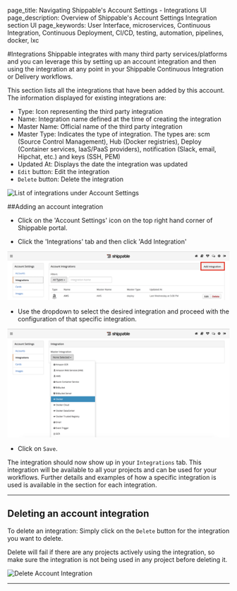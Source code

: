 page_title: Navigating Shippable's Account Settings - Integrations UI
page_description: Overview of Shippable's Account Settings Integration section UI
page_keywords: User Interface, microservices, Continuous Integration, Continuous Deployment, CI/CD, testing, automation, pipelines, docker, lxc

#Integrations
Shippable integrates with many third party services/platforms and you can leverage this by setting up an account integration and then using the integration at any point in your Shippable Continuous Integration or Delivery workflows.

This section lists all the integrations that have been added by this account. The information displayed for existing integrations are:

- Type: Icon representing the third party integration
- Name: Integration name defined at the time of creating the integration
- Master Name: Official name of the third party integration
- Master Type: Indicates the type of integration. The types are: scm (Source Control Management), Hub (Docker registries), Deploy (Container services, IaaS/PaaS providers), notification (Slack, email, Hipchat, etc.) and keys (SSH, PEM)
- Updated At: Displays the date the integration was updated
- `Edit` button: Edit the integration
- `Delete` button: Delete the integration

<img src="../images/account_settings_integrations.png" alt="List of integrations under Account Settings" style="width:700px;"/>

##Adding an account integration

- Click on the 'Account Settings' icon on the top right hand corner of Shippable portal.

- Click the 'Integrations' tab and then click 'Add Integration'

<img src="../images/add_account_integration.png" alt="Add Account Integration" style="width:700px;"/>

- Use the dropdown to select the desired integration and proceed with the configuration of that specific integration.

<img src="../images/add_integration_select.png" alt="Select Account Integration" style="width:700px;"/>

- Click on `Save`.

The integration should now show up in your `Integrations` tab. This integration will be available to all your projects and can be used for your workflows. Further details and examples of how a specific integration is used is available in the section for each integration.

---

## Deleting an account integration

To delete an integration: Simply click on the `Delete` button for the integration you want to delete.

Delete will fail if there are any projects actively using the integration, so make sure the integration is not being used in any project before deleting it.

<img src="../images/delete_account_integration.png" alt="Delete Account Integration" style="width:700px;"/>

---
